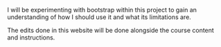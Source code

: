 I will be experimenting with bootstrap within this project to gain an understanding of how I should use it
and what its limitations are. 

The edits done in this website will be done alongside the course content and instructions.
